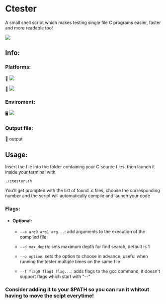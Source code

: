 # Ctester
A small shell script which makes testing single file C programs easier, faster and more readable too!

<img src="https://img.shields.io/badge/Tools-experimenting-blueviolet" />

## Info:

### Platforms:

 🍏 <img src="https://img.shields.io/badge/MacOs-working-brightgreen" />


 🐧 <img src="https://img.shields.io/badge/Linux-working-brightgreen" />

### Enviroment:

 🖥️ <img src="https://img.shields.io/badge/C-gcc-blueviolet" />

### Output file:

 📄 output

## Usage:

Insert the file into the folder containing your C source files, then launch it inside your terminal with   

    ./ctester.sh

You'll get prompted with the list of found .c files, choose the corresponding number and the script will automatically compile and launch your code

### Flags:

 - #### Optional:
    
    * `--a arg0 arg1 arg...`: add arguments to the execution of the compiled file
    
    * `--d max_depth`: sets maximum depth for find search, default is 1
    
    * `--o option`: sets the option to choose in advance, useful when running the tester multiple times on the same file
    
    * `--f flag0 flag1 flag...`: adds flags to the gcc command, it doesn't support flags which start with "--"
    
### Consider adding it to your $PATH so you can run it whitout having to move the scipt everytime!
